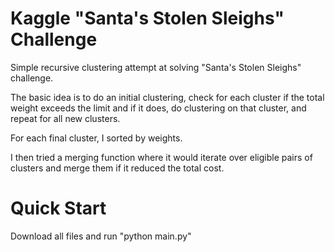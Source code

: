 # Kaggle "Santa's Stolen Sleighs" Challenge

Simple recursive clustering attempt at solving "Santa's Stolen Sleighs" challenge.

The basic idea is to do an initial clustering, check for each cluster if the total weight exceeds the limit and if it does, do clustering on that cluster, and repeat for all new clusters.

For each final cluster, I sorted by weights.

I then tried a merging function where it would iterate over eligible pairs of clusters and merge them if it reduced the total cost.

# Quick Start
Download all files and run "python main.py"
